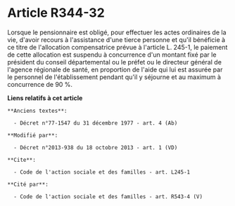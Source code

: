 # Article R344-32

Lorsque le pensionnaire est obligé, pour effectuer les actes ordinaires de la vie, d'avoir recours à l'assistance d'une
tierce personne et qu'il bénéficie à ce titre de l'allocation compensatrice prévue à l'article L. 245-1, le paiement de cette
allocation est suspendu à concurrence d'un montant fixé par le président du conseil départemental ou le préfet ou le
directeur général de l'agence régionale de santé, en proportion de l'aide qui lui est assurée par le personnel de
l'établissement pendant qu'il y séjourne et au maximum à concurrence de 90 %.

**Liens relatifs à cet article**

	**Anciens textes**:

	  - Décret n°77-1547 du 31 décembre 1977 - art. 4 (Ab)

	**Modifié par**:

	  - Décret n°2013-938 du 18 octobre 2013 - art. 1 (VD)

	**Cite**:

	  - Code de l'action sociale et des familles - art. L245-1

	**Cité par**:

	  - Code de l'action sociale et des familles - art. R543-4 (V)
